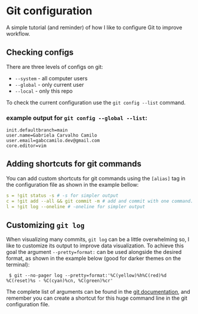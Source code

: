 # Git configuration

A simple tutorial (and reminder) of how I like to configure Git to improve workflow.

## Checking configs

There are three levels of configs on git:
* `--system` - all computer users
* `--global` - only current user
* `--local` - only this repo

To check the current configuration use the `git config --list` command.

### example output for `git config --global --list`:

```
init.defaultbranch=main
user.name=Gabriela Carvalho Camilo
user.email=gabccamilo.dev@gmail.com
core.editor=vim
```

## Adding shortcuts for git commands

You can add custom shortcuts for git commands using the `[alias]` tag in the configuration file as shown in the example bellow:

```yaml
s = !git status -s # -s for simpler output
c = !git add --all && git commit -m # add and commit with one command. WARNING!!! Be sure you really want to add everythig before using it to commit!
l = !git log --oneline # -oneline for simpler output
```

## Customizing `git log`

When visualizing many commits, `git log` can be a little overwhelming so, I like to customize its output to improve data visualization. To achieve this goal the argument `--pretty=format:` can be used alongside the desired format, as shown in the example below (good for darker themes on the terminal):

```shell
 $ git --no-pager log --pretty=format:'%C(yellow)%h%C(red)%d %C(reset)%s - %C(cyan)%cn, %C(green)%cr'
```

The complete list of arguments can be found in the [git documentation](https://git-scm.com/docs/pretty-formats), and remember you can create a shortcut for this huge command line in the git configuration file.
